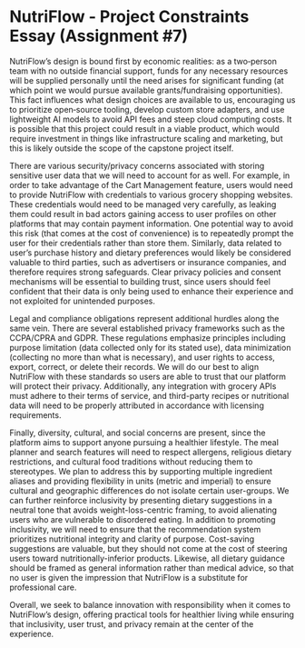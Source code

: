 # NutriFlow - Project Constraints Essay (Assignment #7)

NutriFlow’s design is bound first by economic realities: as a two‑person team with no outside financial support, funds for any necessary resources will be supplied personally until the need arises for significant funding (at which point we would pursue available grants/fundraising opportunities). This fact influences what design choices are available to us, encouraging us to prioritize open‑source tooling, develop custom store adapters, and use lightweight AI models to avoid API fees and steep cloud computing costs. It is possible that this project could result in a viable product, which would require investment in things like infrastructure scaling and marketing, but this is likely outside the scope of the capstone project itself.

There are various security/privacy concerns associated with storing sensitive user data that we will need to account for as well. For example, in order to take advantage of the Cart Management feature, users would need to provide NutriFlow with credentials to various grocery shopping websites. These credentials would need to be managed very carefully, as leaking them could result in bad actors gaining access to user profiles on other platforms that may contain payment information. One potential way to avoid this risk (that comes at the cost of convenience) is to repeatedly prompt the user for their credentials rather than store them. Similarly, data related to user’s purchase history and dietary preferences would likely be considered valuable to third parties, such as advertisers or insurance companies, and therefore requires strong safeguards. Clear privacy policies and consent mechanisms will be essential to building trust, since users should feel confident that their data is only being used to enhance their experience and not exploited for unintended purposes.

Legal and compliance obligations represent additional hurdles along the same vein. There are several established privacy frameworks such as the CCPA/CPRA and GDPR. These regulations emphasize principles including purpose limitation (data collected only for its stated use), data minimization (collecting no more than what is necessary), and user rights to access, export, correct, or delete their records. We will do our best to align NutriFlow with these standards so users are able to trust that our platform will protect their privacy. Additionally, any integration with grocery APIs must adhere to their terms of service, and third-party recipes or nutritional data will need to be properly attributed in accordance with licensing requirements. 

Finally, diversity, cultural, and social concerns are present, since the platform aims to support anyone pursuing a healthier lifestyle. The meal planner and search features will need to respect allergens, religious dietary restrictions, and cultural food traditions without reducing them to stereotypes. We plan to address this by supporting multiple ingredient aliases and providing flexibility in units (metric and imperial) to ensure cultural and geographic differences do not isolate certain user-groups. We can further reinforce inclusivity by presenting dietary suggestions in a neutral tone that avoids weight-loss-centric framing, to avoid alienating users who are vulnerable to disordered eating. In addition to promoting inclusivity, we will need to ensure that the recommendation system prioritizes nutritional integrity and clarity of purpose. Cost-saving suggestions are valuable, but they should not come at the cost of steering users toward nutritionally-inferior products. Likewise, all dietary guidance should be framed as general information rather than medical advice, so that no user is given the impression that NutriFlow is a substitute for professional care.

Overall, we seek to balance innovation with responsibility when it comes to NutriFlow’s design, offering practical tools for healthier living while ensuring that inclusivity, user trust, and privacy remain at the center of the experience.


